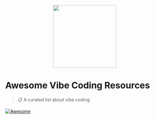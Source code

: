 <p align="center">
    <img width="200" height="auto" src="./img/awesomeflux.png"/>
</p>

# Awesome Vibe Coding Resources

> :clipboard: A curated list about vibe coding

[![Awesome](https://cdn.rawgit.com/sindresorhus/awesome/d7305f38d29fed78fa85652e3a63e154dd8e8829/media/badge.svg)](https://github.com/sindresorhus/awesome)

